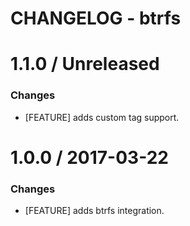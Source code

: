 # CHANGELOG - btrfs

1.1.0 / Unreleased
==================

### Changes

* [FEATURE] adds custom tag support.

1.0.0 / 2017-03-22
==================

### Changes

* [FEATURE] adds btrfs integration.
